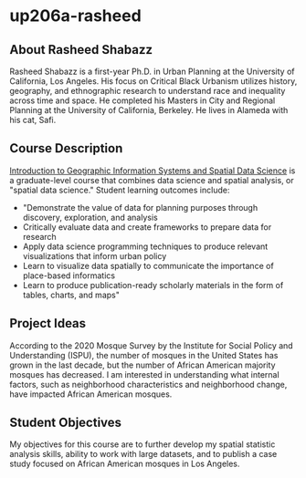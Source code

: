 # up206a-rasheed
## About Rasheed Shabazz
Rasheed Shabazz is a first-year Ph.D. in Urban Planning at the University of California, Los Angeles. His focus on Critical Black Urbanism utilizes history, geography, and ethnographic research to understand race and inequality across time and space. He completed his Masters in City and Regional Planning at the University of California, Berkeley. He lives in Alameda with his cat, Safi.

## Course Description
[Introduction to Geographic Information Systems and Spatial Data Science](https://github.com/yohman/22W-UP206A) is a graduate-level course that combines data science and spatial analysis, or "spatial data science." 
Student learning outcomes include:
- "Demonstrate the value of data for planning purposes through discovery, exploration, and analysis
- Critically evaluate data and create frameworks to prepare data for research
- Apply data science programming techniques to produce relevant visualizations that inform urban policy
- Learn to visualize data spatially to communicate the importance of place-based informatics
- Learn to produce publication-ready scholarly materials in the form of tables, charts, and maps"

## Project Ideas
According to the 2020 Mosque Survey by the Institute for Social Policy and Understanding (ISPU), the number of mosques in the United States has grown in the last decade, but the number of African American majority mosques has decreased. I am interested in understanding what internal factors, such as neighborhood characteristics and neighborhood change, have impacted African American mosques. 

## Student Objectives
My objectives for this course are to further develop my spatial statistic analysis skills, ability to work with large datasets, and to publish a case study focused on African American mosques in Los Angeles.
